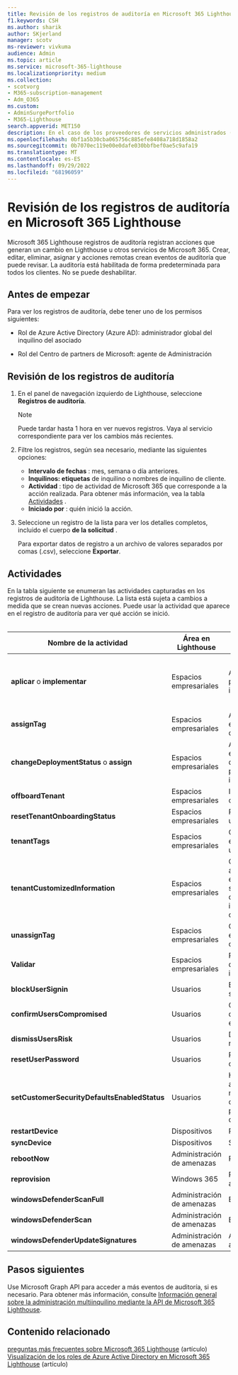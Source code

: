 ```yaml
---
title: Revisión de los registros de auditoría en Microsoft 365 Lighthouse
f1.keywords: CSH
ms.author: sharik
author: SKjerland
manager: scotv
ms-reviewer: vivkuma
audience: Admin
ms.topic: article
ms.service: microsoft-365-lighthouse
ms.localizationpriority: medium
ms.collection:
- scotvorg
- M365-subscription-management
- Adm_O365
ms.custom:
- AdminSurgePortfolio
- M365-Lighthouse
search.appverid: MET150
description: En el caso de los proveedores de servicios administrados (MSP) que usan Microsoft 365 Lighthouse, obtenga información sobre cómo revisar los registros de auditoría.
ms.openlocfilehash: 0bf1a5b30cba065756c885efe8408a718d1858a2
ms.sourcegitcommit: 0b7070ec119e00e0dafe030bbfbef0ae5c9afa19
ms.translationtype: MT
ms.contentlocale: es-ES
ms.lasthandoff: 09/29/2022
ms.locfileid: "68196059"
---
```

# <a name="review-audit-logs-in-microsoft-365-lighthouse"></a>Revisión de los registros de auditoría en Microsoft 365 Lighthouse

Microsoft 365 Lighthouse registros de auditoría registran acciones que generan un cambio en Lighthouse u otros servicios de Microsoft 365. Crear, editar, eliminar, asignar y acciones remotas crean eventos de auditoría que puede revisar. La auditoría está habilitada de forma predeterminada para todos los clientes. No se puede deshabilitar.

## <a name="before-you-begin"></a>Antes de empezar

Para ver los registros de auditoría, debe tener uno de los permisos siguientes:

- Rol de Azure Active Directory (Azure AD): administrador global del inquilino del asociado

- Rol del Centro de partners de Microsoft: agente de Administración

## <a name="review-audit-logs"></a>Revisión de los registros de auditoría

1. En el panel de navegación izquierdo de Lighthouse, seleccione **Registros de auditoría**.

    > [!NOTE]
    > Puede tardar hasta 1 hora en ver nuevos registros. Vaya al servicio correspondiente para ver los cambios más recientes.

2. Filtre los registros, según sea necesario, mediante las siguientes opciones:

    - **Intervalo de fechas** : mes, semana o día anteriores.
    - **Inquilinos: etiquetas** de inquilino o nombres de inquilino de cliente.
    - **Actividad** : tipo de actividad de Microsoft 365 que corresponde a la acción realizada. Para obtener más información, vea la tabla [Actividades](#activities) .
    - **Iniciado por** : quién inició la acción.

3. Seleccione un registro de la lista para ver los detalles completos, incluido el cuerpo **de la solicitud** .

    Para exportar datos de registro a un archivo de valores separados por comas (.csv), seleccione **Exportar**.

## <a name="activities"></a>Actividades

En la tabla siguiente se enumeran las actividades capturadas en los registros de auditoría de Lighthouse. La lista está sujeta a cambios a medida que se crean nuevas acciones. Puede usar la actividad que aparece en el registro de auditoría para ver qué acción se inició.<br><br>

| Nombre de la actividad | Área en Lighthouse | Acción iniciada | Servicio afectado |
|--|--|--|--|
| **aplicar** o **implementar** | Espacios empresariales | Aplicación de un plan de implementación | Azure AD, Microsoft Endpoint Manager (MEM) |
| **assignTag** | Espacios empresariales | Aplicación de una etiqueta desde un cliente | Faro |
| **changeDeploymentStatus** o **assign** | Espacios empresariales | Actualización del estado del plan de acción para el plan de implementación | Faro |
| **offboardTenant** | Espacios empresariales | Inactivar un cliente | Faro |
| **resetTenantOnboardingStatus** | Espacios empresariales | Reactivación de un cliente | Faro |
| **tenantTags** | Espacios empresariales | Creación o eliminación de una etiqueta | Faro |
| **tenantCustomizedInformation** | Espacios empresariales | Creación, actualización o eliminación de un sitio web de cliente o información de contacto | Faro |
| **unassignTag** | Espacios empresariales | Quitar una etiqueta de un cliente | Faro |
| **Validar** | Espacios empresariales | Prueba de un plan de implementación | Azure AD |
| **blockUserSignin** | Usuarios | Bloquear inicio de sesión | Azure AD |
| **confirmUsersCompromised** | Usuarios | Confirmación de que un usuario está en peligro | Azure AD |
| **dismissUsersRisk** | Usuarios | Descartar el riesgo del usuario | Azure AD |
| **resetUserPassword** | Usuarios | Restablecer contraseña | Azure AD |
| **setCustomerSecurityDefaultsEnabledStatus** | Usuarios | Habilitación de la autenticación multifactor (MFA) con valores predeterminados de seguridad | Azure AD |
| **restartDevice** | Dispositivos | Restart | Mem |
| **syncDevice** | Dispositivos | Sincronizar | Mem |
| **rebootNow** | Administración de amenazas | Reiniciar | Mem |
| **reprovision** | Windows 365 | Reintentar el aprovisionamiento | Windows 365 |
| **windowsDefenderScanFull** | Administración de amenazas | Examen completo | Mem |
| **windowsDefenderScan** | Administración de amenazas | Examen rápido | Mem |
| **windowsDefenderUpdateSignatures** | Administración de amenazas | Actualización del antivirus | Mem |

## <a name="next-steps"></a>Pasos siguientes

Use Microsoft Graph API para acceder a más eventos de auditoría, si es necesario. Para obtener más información, consulte [Información general sobre la administración multiinquilino mediante la API de Microsoft 365 Lighthouse](/graph/managedtenants-concept-overview).

## <a name="related-content"></a>Contenido relacionado

[preguntas más frecuentes sobre Microsoft 365 Lighthouse](m365-lighthouse-faq.yml) (artículo)\
[Visualización de los roles de Azure Active Directory en Microsoft 365 Lighthouse](m365-lighthouse-view-your-roles.md) (artículo)